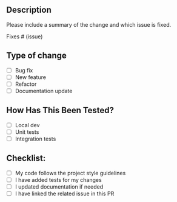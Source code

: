 ## Description

Please include a summary of the change and which issue is fixed.

Fixes # (issue)

## Type of change

- [ ] Bug fix
- [ ] New feature
- [ ] Refactor
- [ ] Documentation update

## How Has This Been Tested?

- [ ] Local dev
- [ ] Unit tests
- [ ] Integration tests

## Checklist:

- [ ] My code follows the project style guidelines
- [ ] I have added tests for my changes
- [ ] I updated documentation if needed
- [ ] I have linked the related issue in this PR
